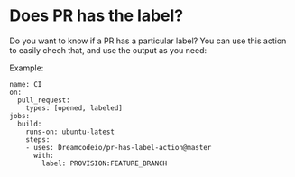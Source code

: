 # Does PR has the label?

Do you want to know if a PR has a particular label? You can use this action to easily chech that, and use the output as you need:

Example:

```
name: CI
on: 
  pull_request:
    types: [opened, labeled]
jobs:
  build:
    runs-on: ubuntu-latest
    steps:
    - uses: Dreamcodeio/pr-has-label-action@master
      with:
        label: PROVISION:FEATURE_BRANCH
```
